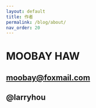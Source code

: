 ```yaml
---
layout: default
title: 作者
permalink: /blog/about/
nav_order: 20
---
```


# MOOBAY HAW

## moobay@foxmail.com

## @larryhou



